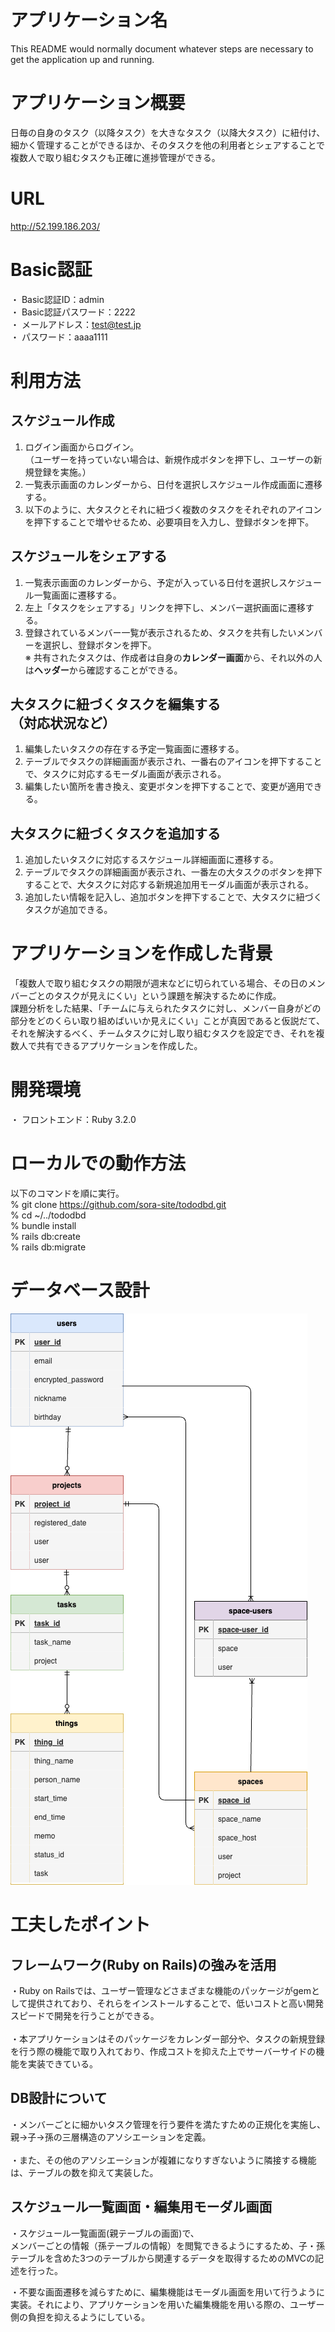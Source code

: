 # アプリケーション名

This README would normally document whatever steps are necessary to get the
application up and running.

# アプリケーション概要
日毎の自身のタスク（以降タスク）を大きなタスク（以降大タスク）に紐付け、細かく管理することができるほか、そのタスクを他の利用者とシェアすることで複数人で取り組むタスクも正確に進捗管理ができる。

# URL
http://52.199.186.203/

# Basic認証
・ Basic認証ID：admin<br>
・ Basic認証パスワード：2222<br>
・ メールアドレス：test@test.jp<br>
・ パスワード：aaaa1111

# 利用方法
__スケジュール作成__
-
1. ログイン画面からログイン。<br>（ユーザーを持っていない場合は、新規作成ボタンを押下し、ユーザーの新規登録を実施。）<br>
2. 一覧表示画面のカレンダーから、日付を選択しスケジュール作成画面に遷移する。<br>
3. 以下のように、大タスクとそれに紐づく複数のタスクをそれぞれのアイコンを押下することで増やせるため、必要項目を入力し、登録ボタンを押下。

__スケジュールをシェアする__
-
1. 一覧表示画面のカレンダーから、予定が入っている日付を選択しスケジュール一覧画面に遷移する。
2. 左上「タスクをシェアする」リンクを押下し、メンバー選択画面に遷移する。
3. 登録されているメンバー一覧が表示されるため、タスクを共有したいメンバーを選択し、登録ボタンを押下。<br>
※ 共有されたタスクは、作成者は自身の**カレンダー画面**から、それ以外の人は**ヘッダー**から確認することができる。

__大タスクに紐づくタスクを編集する<br>（対応状況など）__
-
1. 編集したいタスクの存在する予定一覧画面に遷移する。
2. テーブルでタスクの詳細画面が表示され、一番右のアイコンを押下することで、タスクに対応するモーダル画面が表示される。
3. 編集したい箇所を書き換え、変更ボタンを押下することで、変更が適用できる。

__大タスクに紐づくタスクを追加する__
-
1. 追加したいタスクに対応するスケジュール詳細画面に遷移する。
2. テーブルでタスクの詳細画面が表示され、一番左の大タスクのボタンを押下することで、大タスクに対応する新規追加用モーダル画面が表示される。
3. 追加したい情報を記入し、追加ボタンを押下することで、大タスクに紐づくタスクが追加できる。

# アプリケーションを作成した背景
「複数人で取り組むタスクの期限が週末などに切られている場合、その日のメンバーごとのタスクが見えにくい」という課題を解決するために作成。<br>課題分析をした結果、「チームに与えられたタスクに対し、メンバー自身がどの部分をどのくらい取り組めばいいか見えにくい」ことが真因であると仮説だて、それを解決するべく、チームタスクに対し取り組むタスクを設定でき、それを複数人で共有できるアプリケーションを作成した。

# 開発環境
・ フロントエンド：Ruby 3.2.0 

# ローカルでの動作方法
以下のコマンドを順に実行。<br>
% git clone https://github.com/sora-site/tododbd.git<br>
% cd ~/../tododbd<br>
% bundle install<br>
% rails db:create<br>
% rails db:migrate

# データベース設計
![drawio.png](tododbd.drawio.png)

# 工夫したポイント
**フレームワーク(Ruby on Rails)の強みを活用**
-
・Ruby on Railsでは、ユーザー管理などさまざまな機能のパッケージがgemとして提供されており、それらをインストールすることで、低いコストと高い開発スピードで開発を行うことができる。<br><br>
・本アプリケーションはそのパッケージをカレンダー部分や、タスクの新規登録を行う際の機能で取り入れており、作成コストを抑えた上でサーバーサイドの機能を実装できている。

**DB設計について**
-
・メンバーごとに細かいタスク管理を行う要件を満たすための正規化を実施し、親→子→孫の三層構造のアソシエーションを定義。<br><br>
・また、その他のアソシエーションが複雑になりすぎないように隣接する機能は、テーブルの数を抑えて実装した。

**スケジュール一覧画面・編集用モーダル画面**
-
・スケジュール一覧画面(親テーブルの画面)で、<br>メンバーごとの情報（孫テーブルの情報）を閲覧できるようにするため、子・孫テーブルを含めた3つのテーブルから関連するデータを取得するためのMVCの記述を行った。

・不要な画面遷移を減らすために、編集機能はモーダル画面を用いて行うように実装。それにより、アプリケーションを用いた編集機能を用いる際の、ユーザー側の負担を抑えるようにしている。